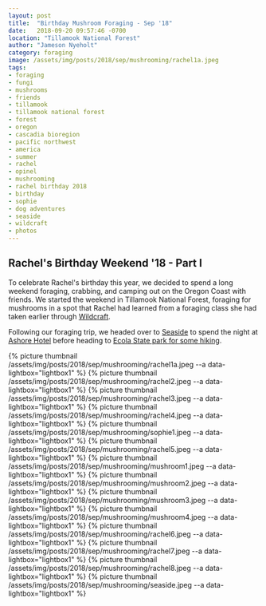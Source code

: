 ```yaml
---
layout: post
title:  "Birthday Mushroom Foraging - Sep '18"
date:   2018-09-20 09:57:46 -0700
location: "Tillamook National Forest"
author: "Jameson Nyeholt"
category: foraging
image: /assets/img/posts/2018/sep/mushrooming/rachel1a.jpeg
tags:
- foraging
- fungi
- mushrooms
- friends
- tillamook
- tillamook national forest
- forest
- oregon
- cascadia bioregion
- pacific northwest
- america
- summer
- rachel
- opinel
- mushrooming
- rachel birthday 2018
- birthday
- sophie
- dog adventures
- seaside
- wildcraft
- photos
---
```


## Rachel's Birthday Weekend '18 - Part I  

<p class="lead">
To celebrate Rachel's birthday this year, we decided to spend a long weekend foraging, crabbing, and camping out on the Oregon Coast with friends. <!--more-->  We started the weekend in Tillamook National Forest, foraging for mushrooms in a spot that Rachel had learned from a foraging class she had taken earlier through <a href="https://wildcraftstudioschool.com">Wildcraft</a>.
</p>

Following our foraging trip, we headed over to [Seaside](https://en.wikipedia.org/wiki/Seaside,_Oregon) to spend the night at [Ashore Hotel](https://adrifthospitality.com/places/#Ashore) before heading to [Ecola State park for some hiking](/weblog/hiking/2018/09/21/rachel-birthday-ecola-hiking.html).

{% picture thumbnail /assets/img/posts/2018/sep/mushrooming/rachel1a.jpeg --a data-lightbox="lightbox1" %}
{% picture thumbnail /assets/img/posts/2018/sep/mushrooming/rachel2.jpeg --a data-lightbox="lightbox1" %}
{% picture thumbnail /assets/img/posts/2018/sep/mushrooming/rachel3.jpeg --a data-lightbox="lightbox1" %}
{% picture thumbnail /assets/img/posts/2018/sep/mushrooming/rachel4.jpeg --a data-lightbox="lightbox1" %}
{% picture thumbnail /assets/img/posts/2018/sep/mushrooming/sophie1.jpeg --a data-lightbox="lightbox1" %}
{% picture thumbnail /assets/img/posts/2018/sep/mushrooming/rachel5.jpeg --a data-lightbox="lightbox1" %}
{% picture thumbnail /assets/img/posts/2018/sep/mushrooming/mushroom1.jpeg --a data-lightbox="lightbox1" %}
{% picture thumbnail /assets/img/posts/2018/sep/mushrooming/mushroom2.jpeg --a data-lightbox="lightbox1" %}
{% picture thumbnail /assets/img/posts/2018/sep/mushrooming/mushroom3.jpeg --a data-lightbox="lightbox1" %}
{% picture thumbnail /assets/img/posts/2018/sep/mushrooming/mushroom4.jpeg --a data-lightbox="lightbox1" %}
{% picture thumbnail /assets/img/posts/2018/sep/mushrooming/rachel6.jpeg --a data-lightbox="lightbox1" %}
{% picture thumbnail /assets/img/posts/2018/sep/mushrooming/rachel7.jpeg --a data-lightbox="lightbox1" %}
{% picture thumbnail /assets/img/posts/2018/sep/mushrooming/rachel8.jpeg --a data-lightbox="lightbox1" %}
{% picture thumbnail /assets/img/posts/2018/sep/mushrooming/seaside.jpeg --a data-lightbox="lightbox1" %}
